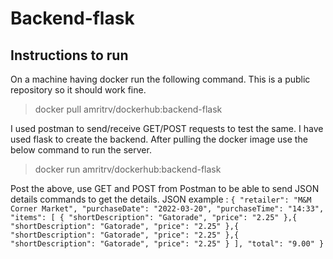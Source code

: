 # Backend-flask
## Instructions to run
On a machine having docker run the following command. This is a public repository so it should work fine.
> docker pull amritrv/dockerhub:backend-flask

I used postman to send/receive GET/POST requests to test the same. I have used flask to create the backend. 
After pulling the docker image use the below command to run the server.
> docker run amritrv/dockerhub:backend-flask


Post the above, use GET and POST from Postman to be able to send JSON details commands to get the details. 
JSON example :
``{
  "retailer": "M&M Corner Market",
  "purchaseDate": "2022-03-20",
  "purchaseTime": "14:33",
  "items": [
    {
      "shortDescription": "Gatorade",
      "price": "2.25"
    },{
      "shortDescription": "Gatorade",
      "price": "2.25"
    },{
      "shortDescription": "Gatorade",
      "price": "2.25"
    },{
      "shortDescription": "Gatorade",
      "price": "2.25"
    }
  ],
  "total": "9.00"
}
``
